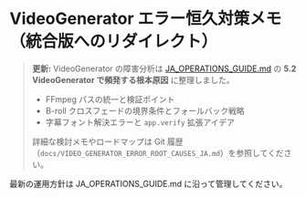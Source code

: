 # VideoGenerator エラー恒久対策メモ（統合版へのリダイレクト）

> **更新:** VideoGenerator の障害分析は [JA_OPERATIONS_GUIDE.md](JA_OPERATIONS_GUIDE.md) の **5.2 VideoGenerator で頻発する根本原因** に整理しました。
>
> - FFmpeg パスの統一と検証ポイント
> - B-roll クロスフェードの境界条件とフォールバック戦略
> - 字幕フォント解決エラーと `app.verify` 拡張アイデア
>
> 詳細な検討メモやロードマップは Git 履歴（`docs/VIDEO_GENERATOR_ERROR_ROOT_CAUSES_JA.md`）を参照してください。

最新の運用方針は JA_OPERATIONS_GUIDE.md に沿って管理してください。
